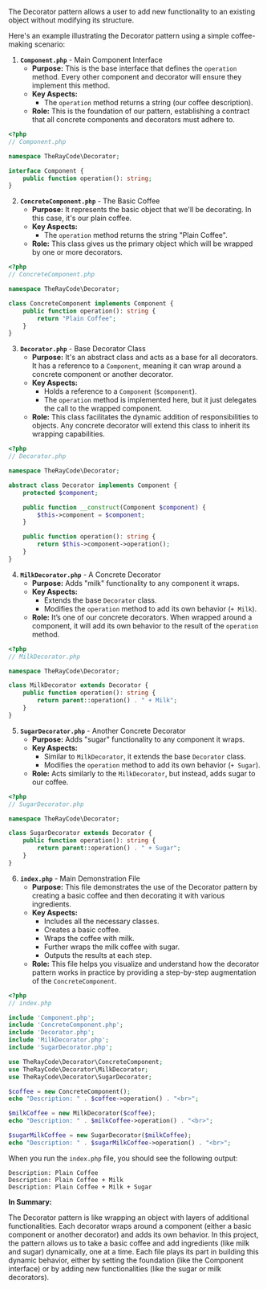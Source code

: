 The Decorator pattern allows a user to add new functionality to an existing object without modifying its structure. 

Here's an example illustrating the Decorator pattern using a simple coffee-making scenario:

1. **`Component.php`** - Main Component Interface
    - **Purpose:** This is the base interface that defines the `operation` method. Every other component and decorator will ensure they implement this method.
    - **Key Aspects:**
      - The `operation` method returns a string (our coffee description).
    - **Role:** This is the foundation of our pattern, establishing a contract that all concrete components and decorators must adhere to.


```php
<?php
// Component.php

namespace TheRayCode\Decorator;

interface Component {
    public function operation(): string;
}
```

2. **`ConcreteComponent.php`** - The Basic Coffee
    - **Purpose:** It represents the basic object that we'll be decorating. In this case, it's our plain coffee.
    - **Key Aspects:**
      - The `operation` method returns the string "Plain Coffee".
    - **Role:** This class gives us the primary object which will be wrapped by one or more decorators.


```php
<?php
// ConcreteComponent.php

namespace TheRayCode\Decorator;

class ConcreteComponent implements Component {
    public function operation(): string {
        return "Plain Coffee";
    }
}
```

3. **`Decorator.php`** - Base Decorator Class
    - **Purpose:** It's an abstract class and acts as a base for all decorators. It has a reference to a `Component`, meaning it can wrap around a concrete component or another decorator.
    - **Key Aspects:**
      - Holds a reference to a `Component` (`$component`).
      - The `operation` method is implemented here, but it just delegates the call to the wrapped component.
    - **Role:** This class facilitates the dynamic addition of responsibilities to objects. Any concrete decorator will extend this class to inherit its wrapping capabilities.

```php
<?php
// Decorator.php

namespace TheRayCode\Decorator;

abstract class Decorator implements Component {
    protected $component;

    public function __construct(Component $component) {
        $this->component = $component;
    }

    public function operation(): string {
        return $this->component->operation();
    }
}
```

4. **`MilkDecorator.php`** - A Concrete Decorator
    - **Purpose:** Adds "milk" functionality to any component it wraps.
    - **Key Aspects:**
      - Extends the base `Decorator` class.
      - Modifies the `operation` method to add its own behavior (`+ Milk`).
    - **Role:** It’s one of our concrete decorators. When wrapped around a component, it will add its own behavior to the result of the `operation` method.

```php
<?php
// MilkDecorator.php

namespace TheRayCode\Decorator;

class MilkDecorator extends Decorator {
    public function operation(): string {
        return parent::operation() . " + Milk";
    }
}
```

5. **`SugarDecorator.php`** - Another Concrete Decorator
    - **Purpose:** Adds "sugar" functionality to any component it wraps.
    - **Key Aspects:**
      - Similar to `MilkDecorator`, it extends the base `Decorator` class.
      - Modifies the `operation` method to add its own behavior (`+ Sugar`).
    - **Role:** Acts similarly to the `MilkDecorator`, but instead, adds sugar to our coffee.


```php
<?php
// SugarDecorator.php

namespace TheRayCode\Decorator;

class SugarDecorator extends Decorator {
    public function operation(): string {
        return parent::operation() . " + Sugar";
    }
}
```


6. **`index.php`** - Main Demonstration File
    - **Purpose:** This file demonstrates the use of the Decorator pattern by creating a basic coffee and then decorating it with various ingredients.
    - **Key Aspects:**
      - Includes all the necessary classes.
      - Creates a basic coffee.
      - Wraps the coffee with milk.
      - Further wraps the milk coffee with sugar.
      - Outputs the results at each step.
    - **Role:** This file helps you visualize and understand how the decorator pattern works in practice by providing a step-by-step augmentation of the `ConcreteComponent`.


```php
<?php
// index.php

include 'Component.php';
include 'ConcreteComponent.php';
include 'Decorator.php';
include 'MilkDecorator.php';
include 'SugarDecorator.php';

use TheRayCode\Decorator\ConcreteComponent;
use TheRayCode\Decorator\MilkDecorator;
use TheRayCode\Decorator\SugarDecorator;

$coffee = new ConcreteComponent();
echo "Description: " . $coffee->operation() . "<br>";

$milkCoffee = new MilkDecorator($coffee);
echo "Description: " . $milkCoffee->operation() . "<br>";

$sugarMilkCoffee = new SugarDecorator($milkCoffee);
echo "Description: " . $sugarMilkCoffee->operation() . "<br>";
```

When you run the `index.php` file, you should see the following output:

```
Description: Plain Coffee
Description: Plain Coffee + Milk
Description: Plain Coffee + Milk + Sugar
```

**In Summary:** 

The Decorator pattern is like wrapping an object with layers of additional functionalities. Each decorator wraps around a component (either a basic component or another decorator) and adds its own behavior. In this project, the pattern allows us to take a basic coffee and add ingredients (like milk and sugar) dynamically, one at a time. Each file plays its part in building this dynamic behavior, either by setting the foundation (like the Component interface) or by adding new functionalities (like the sugar or milk decorators).

